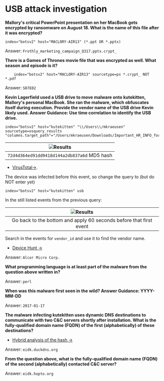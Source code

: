 # USB attack investigation

**Mallory's critical PowerPoint presentation on her MacBook gets encrypted by ransomware on August 18. What is the name of this file after it was encrypted?**

    index="botsv2" host="MACLORY-AIR13" (*.ppt OR *.pptx)
	
Answer: `Frothly_marketing_campaign_Q317.pptx.crypt_`

**There is a Games of Thrones movie file that was encrypted as well. What season and episode is it?**

        index="botsv2" host="MACLORY-AIR13" sourcetype=ps *.crypt_ NOT *.pdf
	
Answer: `S07E02`

**Kevin Lagerfield used a USB drive to move malware onto kutekitten, Mallory's personal MacBook. She ran the malware, which obfuscates itself during execution. Provide the vendor name of the USB drive Kevin likely used. Answer Guidance: Use time correlation to identify the USB drive.**

    index="botsv2" host="kutekitten" "\\/Users\\/mkraeusen" sourcetype=osquery_results "columns.target_path"="/Users/mkraeusen/Downloads/Important_HR_INFO_for_mkraeusen"

| ![Results](/_static/images/splunk-usb.png) |
|:-----------------------------------------------:|
|   `72d4d364ed91dd9418d144a2db837a6d` MD5 hash   |

* [VirusTotal->](https://www.virustotal.com/gui/file/befa9bfe488244c64db096522b4fad73fc01ea8c4cd0323f1cbdee81ba008271).

The device was infected before this event, so change the query to (but do NOT enter yet) 

    index="botsv2" host="kutekitten" usb

In the still listed events from the previous query:

|          ![Results](/_static/images/splunk-usb2.png)          |
|:------------------------------------------------------------------:|
| Go back to the bottom and apply 60 seconds before that first event |

Search in the events for `vendor_id` and use it to find the vendor name.

* [Device Hunt ->](https://devicehunt.com/)

Answer: `Alcor Micro Corp.`

**What programming language is at least part of the malware from the question above written in?**

Answer: `perl`

**When was this malware first seen in the wild? Answer Guidance: YYYY-MM-DD**

Answer: `2017-01-17`

**The malware infecting kutekitten uses dynamic DNS destinations to communicate with two C&C servers shortly after installation. What is the fully-qualified domain name (FQDN) of the first (alphabetically) of these destinations?**

* [Hybrid analysis of the hash ->](https://www.hybrid-analysis.com/sample/befa9bfe488244c64db096522b4fad73fc01ea8c4cd0323f1cbdee81ba008271?environmentId=300)
	
Answer: `eidk.duckdns.org`

**From the question above, what is the fully-qualified domain name (FQDN) of the second (alphabetically) contacted C&C server?**

Answer: `eidk.hopto.org`
